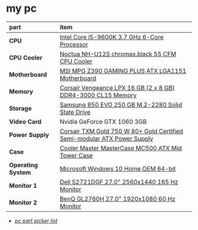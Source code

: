 # my pc
part|item|
:----|:----|
**CPU** | [Intel Core i5-9600K 3.7 GHz 6-Core Processor](https://pcpartpicker.com/product/28qhP6/intel-core-i5-9600k-37ghz-6-core-processor-bx80684i59600k) | 
**CPU Cooler** | [Noctua NH-U12S chromax.black 55 CFM CPU Cooler](https://pcpartpicker.com/product/dMVG3C/noctua-nh-u12s-chromaxblack-55-cfm-cpu-cooler-nh-u12s-chromaxblack) | 
**Motherboard** | [MSI MPG Z390 GAMING PLUS ATX LGA1151 Motherboard](https://pcpartpicker.com/product/QDVD4D/msi-mpg-z390-gaming-plus-atx-lga1151-motherboard-mpg-z390-gaming-plus) | 
**Memory** | [Corsair Vengeance LPX 16 GB (2 x 8 GB) DDR4-3000 CL15 Memory](https://pcpartpicker.com/product/MYH48d/corsair-memory-cmk16gx4m2b3000c15) |
**Storage** | [Samsung 850 EVO 250 GB M.2-2280 Solid State Drive](https://pcpartpicker.com/product/8WZ2FT/samsung-internal-hard-drive-mzn5e250bw) |
**Video Card** | Nvidia GeForce GTX 1060 3GB |
**Power Supply** | [Corsair TXM Gold 750 W 80+ Gold Certified Semi-modular ATX Power Supply](https://pcpartpicker.com/product/JfBrxr/corsair-txm-gold-750w-80-gold-certified-semi-modular-atx-power-supply-cp-9020131-na) |
**Case** | [Cooler Master MasterCase MC500 ATX Mid Tower Case](https://pcpartpicker.com/product/xgPKHx/cooler-master-mastercase-mc500-atx-mid-tower-case-mcm-m500-kg5n-s00) |
**Operating System** | [Microsoft Windows 10 Home OEM 64-bit](https://pcpartpicker.com/product/wtgPxr/microsoft-os-kw900140) |
**Monitor 1** | [Dell S2721DGF 27.0" 2560x1440 165 Hz Monitor](https://pcpartpicker.com/product/K2cRsY/dell-s2721dgf-270-2560x1440-165-hz-monitor-s2721dgf) |
**Monitor 2** | [BenQ GL2760H 27.0" 1920x1080 60 Hz Monitor](https://pcpartpicker.com/product/77ckcf/benq-monitor-gl2760h) |

- _[pc part picker list](https://pcpartpicker.com/list/mTZMhg)_

